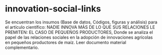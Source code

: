 # innovation-social-links
Se encuentran los insumos (Base de datos, Códigos, figuras y análisis) para el artículo científico: NADIE INNOVA MÁS DE LO QUE SUS RELACIONES LE PREMITEN: EL CASO DE PEQUEÑOS PRODUCTORES, Donde se analiza el papel de las relaciones sociales en la adopción de innovaciones agrícolas en pequeños productores de maíz. 
Leer documento material  complementario.
